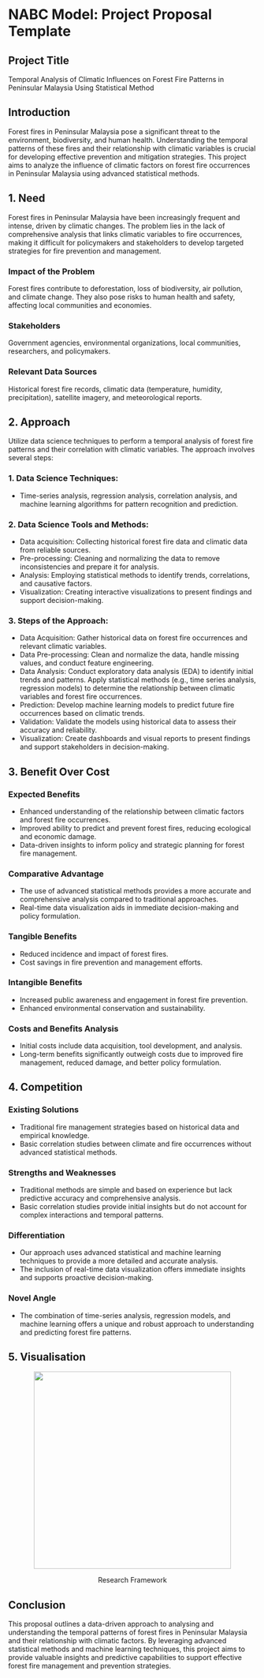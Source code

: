 # NABC Model: Project Proposal Template

## Project Title
Temporal Analysis of Climatic Influences on Forest Fire Patterns in Peninsular Malaysia Using Statistical Method

## Introduction
Forest fires in Peninsular Malaysia pose a significant threat to the environment, biodiversity, and human health. Understanding the temporal patterns of these fires and their relationship with climatic variables is crucial for developing effective prevention and mitigation strategies. This project aims to analyze the influence of climatic factors on forest fire occurrences in Peninsular Malaysia using advanced statistical methods.

## 1. Need
Forest fires in Peninsular Malaysia have been increasingly frequent and intense, driven by climatic changes. The problem lies in the lack of comprehensive analysis that links climatic variables to fire occurrences, making it difficult for policymakers and stakeholders to develop targeted strategies for fire prevention and management.

### Impact of the Problem
Forest fires contribute to deforestation, loss of biodiversity, air pollution, and climate change. They also pose risks to human health and safety, affecting local communities and economies.

### Stakeholders
Government agencies, environmental organizations, local communities, researchers, and policymakers.

### Relevant Data Sources
Historical forest fire records, climatic data (temperature, humidity, precipitation), satellite imagery, and meteorological reports.

## 2. Approach
Utilize data science techniques to perform a temporal analysis of forest fire patterns and their correlation with climatic variables. The approach involves several steps:

### 1.	Data Science Techniques:
-	Time-series analysis, regression analysis, correlation analysis, and machine learning algorithms for pattern recognition and prediction.
  
### 2.	Data Science Tools and Methods:
-	Data acquisition: Collecting historical forest fire data and climatic data from reliable sources.
-	Pre-processing: Cleaning and normalizing the data to remove inconsistencies and prepare it for analysis.
-	Analysis: Employing statistical methods to identify trends, correlations, and causative factors.
-	Visualization: Creating interactive visualizations to present findings and support decision-making.
  
### 3.	Steps of the Approach:
-	Data Acquisition: Gather historical data on forest fire occurrences and relevant climatic variables.
-	Data Pre-processing: Clean and normalize the data, handle missing values, and conduct feature engineering.
-	Data Analysis: Conduct exploratory data analysis (EDA) to identify initial trends and patterns. Apply statistical methods (e.g., time series analysis, regression models) to determine the relationship between climatic variables and forest fire occurrences.
-	Prediction: Develop machine learning models to predict future fire occurrences based on climatic trends.
-	Validation: Validate the models using historical data to assess their accuracy and reliability.
-	Visualization: Create dashboards and visual reports to present findings and support stakeholders in decision-making.

## 3. Benefit Over Cost
### Expected Benefits
-	Enhanced understanding of the relationship between climatic factors and forest fire occurrences.
-	Improved ability to predict and prevent forest fires, reducing ecological and economic damage.
-	Data-driven insights to inform policy and strategic planning for forest fire management.
  
### Comparative Advantage
-	The use of advanced statistical methods provides a more accurate and comprehensive analysis compared to traditional approaches.
-	Real-time data visualization aids in immediate decision-making and policy formulation.
  
### Tangible Benefits
-	Reduced incidence and impact of forest fires.
-	Cost savings in fire prevention and management efforts.
  
### Intangible Benefits
-	Increased public awareness and engagement in forest fire prevention.
-	Enhanced environmental conservation and sustainability.
  
### Costs and Benefits Analysis
-	Initial costs include data acquisition, tool development, and analysis.
-	Long-term benefits significantly outweigh costs due to improved fire management, reduced damage, and better policy formulation.

## 4. Competition
### Existing Solutions
-	Traditional fire management strategies based on historical data and empirical knowledge.
-	Basic correlation studies between climate and fire occurrences without advanced statistical methods.
  
### Strengths and Weaknesses
-	Traditional methods are simple and based on experience but lack predictive accuracy and comprehensive analysis.
-	Basic correlation studies provide initial insights but do not account for complex interactions and temporal patterns.
  
### Differentiation
-	Our approach uses advanced statistical and machine learning techniques to provide a more detailed and accurate analysis.
-	The inclusion of real-time data visualization offers immediate insights and supports proactive decision-making.
  
### Novel Angle
-	The combination of time-series analysis, regression models, and machine learning offers a unique and robust approach to understanding and predicting forest fire patterns.

## 5. Visualisation

<p align="center">
<img src="https://github.com/user-attachments/assets/da562885-bd41-4e89-b644-a656d17ebcf2"  height="400" />
</p>

<p align="center">
Research Framework
</p>

## Conclusion
This proposal outlines a data-driven approach to analysing and understanding the temporal patterns of forest fires in Peninsular Malaysia and their relationship with climatic factors. By leveraging advanced statistical methods and machine learning techniques, this project aims to provide valuable insights and predictive capabilities to support effective forest fire management and prevention strategies.
